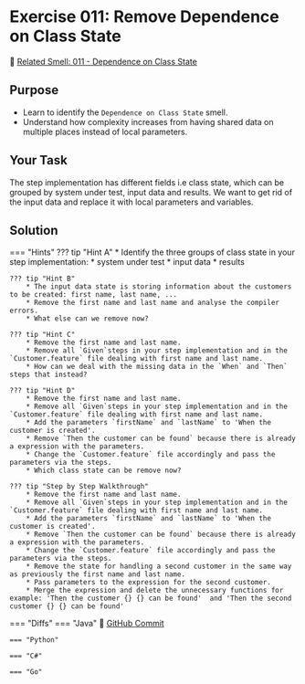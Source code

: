 # Exercise 011: Remove Dependence on Class State
:link: [Related Smell: 011 - Dependence on Class State](/smells/011-dependence-on-class-state)

## Purpose
* Learn to identify the `Dependence on Class State` smell.
* Understand how complexity increases from having shared data on multiple places instead of local parameters.

## Your Task
The step implementation has different fields i.e class state, which can be grouped by system under test, input data and results. 
We want to get rid of the input data and replace it with local parameters and variables.

## Solution

=== "Hints"
    ??? tip "Hint A"
        * Identify the three groups of class state in your step implementation:
            * system under test
            * input data
            * results

    ??? tip "Hint B"
        * The input data state is storing information about the customers to be created: first name, last name, ...
        * Remove the first name and last name and analyse the compiler errors.
        * What else can we remove now?

    ??? tip "Hint C"
        * Remove the first name and last name.
        * Remove all `Given`steps in your step implementation and in the `Customer.feature` file dealing with first name and last name. 
        * How can we deal with the missing data in the `When` and `Then` steps that instead?

    ??? tip "Hint D"
        * Remove the first name and last name.
        * Remove all `Given`steps in your step implementation and in the `Customer.feature` file dealing with first name and last name. 
        * Add the parameters `firstName` and `lastName` to 'When the customer is created'. 
        * Remove `Then the customer can be found` because there is already a expression with the parameters.
        * Change the `Customer.feature` file accordingly and pass the parameters via the steps.
        * Which class state can be remove now?

    ??? tip "Step by Step Walkthrough"
        * Remove the first name and last name.
        * Remove all `Given`steps in your step implementation and in the `Customer.feature` file dealing with first name and last name. 
        * Add the parameters `firstName` and `lastName` to 'When the customer is created'. 
        * Remove `Then the customer can be found` because there is already a expression with the parameters.
        * Change the `Customer.feature` file accordingly and pass the parameters via the steps.
        * Remove the state for handling a second customer in the same way as previously the first name and last name.
        * Pass parameters to the expression for the second customer. 
        * Merge the expression and delete the unnecessary functions for example: 'Then the customer {} {} can be found'  and 'Then the second customer {} {} can be found' 
    
=== "Diffs"
    === "Java"
        :link: [GitHub Commit](https://github.com/Cucumber-Diseases/cucumber-diseases-java/commit/7f1bc88a325fd86a4e42b8a75a363e2195af6a0a)
    
    === "Python"

    === "C#"

    === "Go"


